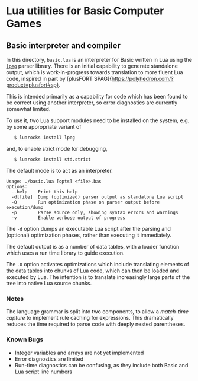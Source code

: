 # Lua utilities for Basic Computer Games

## Basic interpreter and compiler

In this directory, `basic.lua` is an interpreter for Basic written in
Lua using the [`lpeg`](http://www.inf.puc-rio.br/~roberto/lpeg/) parser
library.  There is an initial capability to generate standalone output,
which is work-in-progress towards translation to more fluent Lua code,
inspired in part by
[plusFORT SPAG]{https://polyhedron.com/?product=plusfort#sp}.

This is intended primarily as a capability for code which has been found
to be correct using another interpreter, so error diagnostics are
currently somewhat limited.

To use it, two Lua support modules need to be installed on the system,
e.g. by some appropriate variant of
```
   $ luarocks install lpeg
```
and, to enable strict mode for debugging,
```
   $ luarocks install std.strict
```
The default mode is to act as an interpreter.

```
Usage: ./basic.lua [opts] <file>.bas
Options:
  --help    Print this help
  -d[file]  Dump (optimized) parser output as standalone Lua script
  -O        Run optimization phase on parser output before execution/dump
  -p        Parse source only, showing syntax errors and warnings
  -v        Enable verbose output of progress
```
The `-d` option dumps an executable Lua script after the parsing and
(optional) optimization phases, rather than executing it immediately.

The default output is as a number of data tables, with a loader
function which uses a run time library to guide execution.

The `-O` option activates optimizations which include translating
elements of the data tables into chunks of Lua code, which can then be
loaded and executed by Lua.  The intention is to translate
increasingly large parts of the tree into native Lua source chunks.

### Notes

The language grammar is split into two components, to allow a *match-time
capture* to implement rule caching for expressions.  This dramatically
reduces the time required to parse code with deeply nested parentheses.

### Known Bugs

  - Integer variables and arrays are not yet implemented
  - Error diagnostics are limited
  - Run-time diagnostics can be confusing, as they include both Basic and Lua script line numbers
